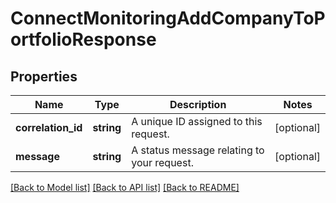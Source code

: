 # ConnectMonitoringAddCompanyToPortfolioResponse

## Properties
Name | Type | Description | Notes
------------ | ------------- | ------------- | -------------
**correlation_id** | **string** | A unique ID assigned to this request. | [optional] 
**message** | **string** | A status message relating to your request. | [optional] 

[[Back to Model list]](../../README.md#documentation-for-models) [[Back to API list]](../../README.md#documentation-for-api-endpoints) [[Back to README]](../../README.md)

